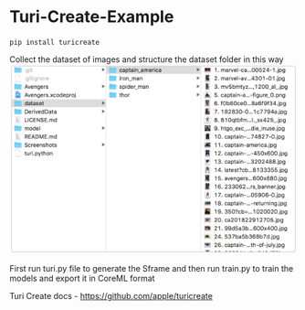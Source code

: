 # Turi-Create-Example

    pip install turicreate
    
    
Collect the dataset of images and structure the dataset folder in this way
![alt text](folder.png "Dataset folder structure")


First run turi.py file to generate the Sframe and then run train.py to train the models and export it in CoreML format

Turi Create docs - https://github.com/apple/turicreate

